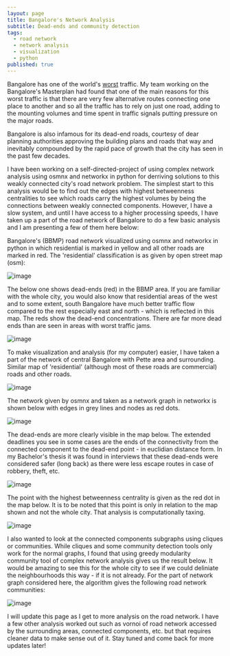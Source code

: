 ```yaml
---
layout: page
title: Bangalore's Network Analysis
subtitle: Dead-ends and community detection 
tags:
  - road network
  - network analysis
  - visualization
  - python
published: true
---
```


Bangalore has one of the world's [worst](https://www.tomtom.com/traffic-index/bengaluru-traffic/) traffic. My team working on the Bangalore's Masterplan had found that one of the main reasons for this worst traffic is that there are very few alternative routes connecting one place to another and so all the traffic has to rely on just one road, adding to the mounting volumes and time spent in traffic signals putting pressure on the major roads. 

Bangalore is also infamous for its dead-end roads, courtesy of dear planning authorities approving the building plans and roads that way and inevitably compounded by the rapid pace of growth that the city has seen in the past few decades. 

I have been working on a self-directed-project of using complex network analysis using osmnx and networkx in python for derriving solutions to this weakly connected city's road network problem. The simplest start to this analysis would be to find out the edges with highest betweenness centralities to see which roads carry the highest volumes by being the connections between weakly connected components. However, I have a slow system, and until I have access to a higher processing speeds, I have taken up a part of the road network of Bangalore to do a few basic analysis and I am presenting a few of them here below:

Bangalore's (BBMP) road network visualized using osmnx and networkx in python in which residential is marked in yellow and all other roads are marked in red. The 'residential' classification is as given by open street map (osm):

![image](/assets/img/roadnet/BBMP_highway_residential.png)

The below one shows dead-ends (red) in the BBMP area. If you are familiar with the whole city, you would also know that residential areas of the west and to some extent, south Bangalore have much better traffic flow compared to the rest especially east and north - which is reflected in this map. The reds show the dead-end concentrations. There are far more dead ends than are seen in areas with worst traffic jams. 

![image](/assets/img/roadnet/BBMP_dead_ends.png)

To make visualization and analysis (for my computer) easier, I have taken a part of the network of central Bangalore with Pette area and surrounding. Similar map of 'residential' (although most of these roads are commercial) roads and other roads. 
<!-- To do a proper network analysis, I would have to simplify these parallel roads (taken from osm) to a simple one line road to show the connection and not give an actual representation of the network. The added issue of some roads being one-ways does not help my analysis case and access to such a graph of network would be of great help. It can be done, but it will take some time to clean the data and work on it.
 -->

![image](/assets/img/roadnet/Pette_residential.png)

The network given by osmnx and taken as a network graph in networkx is shown below with edges in grey lines and nodes as red dots. 

![image](/assets/img/roadnet/Pette_nodes_edges.png)

The dead-ends are more clearly visible in the map below. The extended deadlines you see in some cases are the ends of the connectivity from the connected component to the dead-end point - in euclidian distance form. In my Bachelor's thesis it was found in interviews that these dead-ends were considered safer (long back) as there were less escape routes in case of robbery, theft, etc. 

![image](/assets/img/roadnet/Pette_dead_ends.png)

The point with the highest betweenness centrality is given as the red dot in the map below. It is to be noted that this point is only in relation to the map shown and not the whole city. That analysis is computationally taxing. 

![image](/assets/img/roadnet/Pette_bet_cen.png)

I also wanted to look at the connected components subgraphs using cliques or communities. While cliques and some community detection tools only work for the normal graphs, I found that using greedy modularity community tool of complex network analysis gives us the result below. It would be amazing to see this for the whole city to see if we could deliniate the neighbourhoods this way - if it is not already. For the part of network graph considered here, the algorithm gives the following road network communities:

![image](/assets/img/roadnet/Pette_greedy_modularity_community.png)

I will update this page as I get to more analysis on the road network. I have a few other analysis worked out such as vornoi of road network accessed by the surrounding areas, connected components, etc. but that requires cleaner data to make sense out of it. Stay tuned and come back for more updates later! 








